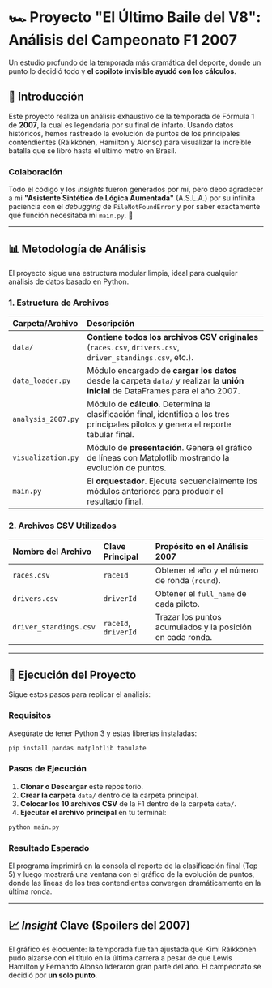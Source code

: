 # 🏎️ Proyecto "El Último Baile del V8": Análisis del Campeonato F1 2007

Un estudio profundo de la temporada más dramática del deporte, donde un punto lo decidió todo y **el copiloto invisible ayudó con los cálculos**.

## 🏁 Introducción

Este proyecto realiza un análisis exhaustivo de la temporada de Fórmula 1 de **2007**, la cual es legendaria por su final de infarto. Usando datos históricos, hemos rastreado la evolución de puntos de los principales contendientes (Räikkönen, Hamilton y Alonso) para visualizar la increíble batalla que se libró hasta el último metro en Brasil.

### Colaboración

Todo el código y los *insights* fueron generados por mí, pero debo agradecer a mi **"Asistente Sintético de Lógica Aumentada"** (A.S.L.A.) por su infinita paciencia con el *debugging* de `FileNotFoundError` y por saber exactamente qué función necesitaba mi `main.py`. 🤖

-----

## 📊 Metodología de Análisis

El proyecto sigue una estructura modular limpia, ideal para cualquier análisis de datos basado en Python.

### 1\. Estructura de Archivos

| Carpeta/Archivo | Descripción |
| :--- | :--- |
| `data/` | **Contiene todos los archivos CSV originales** (`races.csv`, `drivers.csv`, `driver_standings.csv`, etc.). |
| `data_loader.py` | Módulo encargado de **cargar los datos** desde la carpeta `data/` y realizar la **unión inicial** de DataFrames para el año 2007. |
| `analysis_2007.py` | Módulo de **cálculo**. Determina la clasificación final, identifica a los tres principales pilotos y genera el reporte tabular final. |
| `visualization.py` | Módulo de **presentación**. Genera el gráfico de líneas con Matplotlib mostrando la evolución de puntos. |
| `main.py` | El **orquestador**. Ejecuta secuencialmente los módulos anteriores para producir el resultado final. |

### 2\. Archivos CSV Utilizados

| Nombre del Archivo | Clave Principal | Propósito en el Análisis 2007 |
| :--- | :--- | :--- |
| `races.csv` | `raceId` | Obtener el año y el número de ronda (`round`). |
| `drivers.csv` | `driverId` | Obtener el `full_name` de cada piloto. |
| `driver_standings.csv` | `raceId`, `driverId` | Trazar los puntos acumulados y la posición en cada ronda. |

-----

## 🚀 Ejecución del Proyecto

Sigue estos pasos para replicar el análisis:

### Requisitos

Asegúrate de tener Python 3 y estas librerías instaladas:

```bash
pip install pandas matplotlib tabulate
```

### Pasos de Ejecución

1.  **Clonar o Descargar** este repositorio.
2.  **Crear la carpeta** `data/` dentro de la carpeta principal.
3.  **Colocar los 10 archivos CSV** de la F1 dentro de la carpeta `data/`.
4.  **Ejecutar el archivo principal** en tu terminal:

<!-- end list -->

```bash
python main.py
```

### Resultado Esperado

El programa imprimirá en la consola el reporte de la clasificación final (Top 5) y luego mostrará una ventana con el gráfico de la evolución de puntos, donde las líneas de los tres contendientes convergen dramáticamente en la última ronda.

-----

## 📈 *Insight* Clave (Spoilers del 2007)

El gráfico es elocuente: la temporada fue tan ajustada que Kimi Räikkönen pudo alzarse con el título en la última carrera a pesar de que Lewis Hamilton y Fernando Alonso lideraron gran parte del año. El campeonato se decidió por **un solo punto**.

